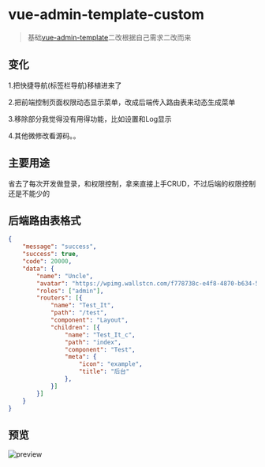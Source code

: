 # vue-admin-template-custom

> 基础[vue-admin-template](https://github.com/PanJiaChen/vue-admin-template/blob/master/README-zh.md)二改根据自己需求二改而来

## 变化
1.把快捷导航(标签栏导航)移植进来了

2.把前端控制页面权限动态显示菜单，改成后端传入路由表来动态生成菜单

3.移除部分我觉得没有用得功能，比如设置和Log显示

4.其他微修改看源码。。

## 主要用途

省去了每次开发做登录，和权限控制，拿来直接上手CRUD，不过后端的权限控制还是不能少的

## 后端路由表格式

```json
{
	"message": "success",
	"success": true,
	"code": 20000,
	"data": {
		"name": "Uncle",
		"avatar": "https://wpimg.wallstcn.com/f778738c-e4f8-4870-b634-56703b4acafe.gif",
		"roles": ["admin"],
		"routers": [{
			"name": "Test_It",
			"path": "/test",
			"component": "Layout",
			"children": [{
				"name": "Test_It_c",
				"path": "index",
				"component": "Test",
				"meta": {
					"icon": "example",
					"title": "后台"
				},
			}]
		}]
	}
}
```

## 预览
![preview](https://github.com/unclezs/vue-admin-template-custom/raw/master/src/assets/preview.png)